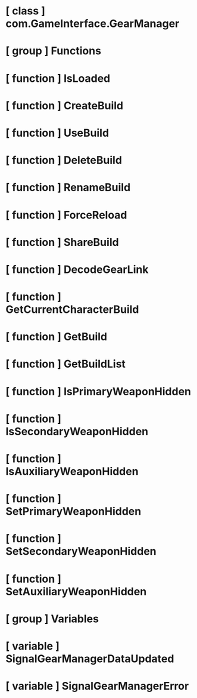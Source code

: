 # [ class ] com.GameInterface.GearManager

# [ group ] Functions

# [ function ] IsLoaded

# [ function ] CreateBuild

# [ function ] UseBuild

# [ function ] DeleteBuild

# [ function ] RenameBuild

# [ function ] ForceReload

# [ function ] ShareBuild

# [ function ] DecodeGearLink

# [ function ] GetCurrentCharacterBuild

# [ function ] GetBuild

# [ function ] GetBuildList

# [ function ] IsPrimaryWeaponHidden

# [ function ] IsSecondaryWeaponHidden

# [ function ] IsAuxiliaryWeaponHidden

# [ function ] SetPrimaryWeaponHidden

# [ function ] SetSecondaryWeaponHidden

# [ function ] SetAuxiliaryWeaponHidden

# [ group ] Variables

# [ variable ] SignalGearManagerDataUpdated

# [ variable ] SignalGearManagerError

